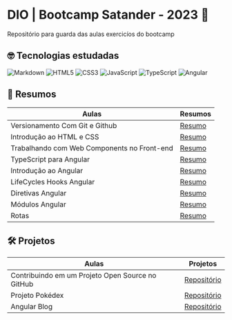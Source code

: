 # DIO | Bootcamp Satander - 2023 🚀

Repositório para guarda das aulas exercicíos do bootcamp

## 🤓 Tecnologias estudadas
![Markdown](https://img.shields.io/badge/markdown-%23000000.svg?style=for-the-badge&logo=markdown&logoColor=white)
![HTML5](https://img.shields.io/badge/html5-%23E34F26.svg?style=for-the-badge&logo=html5&logoColor=white)
![CSS3](https://img.shields.io/badge/css3-%231572B6.svg?style=for-the-badge&logo=css3&logoColor=white)
![JavaScript](https://img.shields.io/badge/javascript-%23323330.svg?style=for-the-badge&logo=javascript&logoColor=%23F7DF1E)
![TypeScript](https://img.shields.io/badge/typescript-%23007ACC.svg?style=for-the-badge&logo=typescript&logoColor=white)
![Angular](https://img.shields.io/badge/angular-%23DD0031.svg?style=for-the-badge&logo=angular&logoColor=white)


## 📒 Resumos 

| Aulas | Resumos |
|-----|---------------|
|Versionamento Com Git e Github|[Resumo](./versionamento-com-git-e-github/README.md)|
|Introdução ao HTML e CSS |[Resumo](./introdução-html/README.md)|
|Trabalhando com Web Components no Front-end |[Resumo](./angular/desafio-01/README.MD)|
|TypeScript para Angular|[Resumo](./angular/typescript-para-angular/)|
|Introdução ao Angular|[Resumo](./angular/introducao-ecosistema-angular/)|
|LifeCycles Hooks Angular|[Resumo](./angular/lifecycle-hooks/)|
|Diretivas Angular|[Resumo](./angular/single-page-application-com-angular/diretivas-proj/)|
|Módulos Angular|[Resumo](./angular/modulos/)|
|Rotas|[Resumo](./angular/rotas/)|

## 🛠️ Projetos

| Aulas | Projetos |
|-----|---------------|
|Contribuindo em um Projeto Open Source no GitHub|[Repositório](https://github.com/Wagner-Goulart/dio-lab-open-source)|
|Projeto Pokédex|[Repositório](https://github.com/Wagner-Goulart/pokedex-bootcamp-dio)|
|Angular Blog|[Repositório](https://github.com/Wagner-Goulart/angular-blog)|